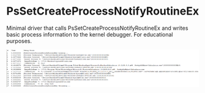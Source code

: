 # PsSetCreateProcessNotifyRoutineEx
Minimal driver that calls PsSetCreateProcessNotifyRoutineEx and writes basic process information to the kernel debugger. For educational purposes.

![PsSetCreateProcessNotifyRoutineEx](PsSetCreateProcessNotifyRoutineEx.png)